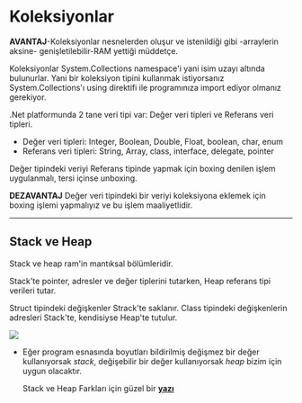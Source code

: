 # Koleksiyonlar 

**AVANTAJ**-Koleksiyonlar nesnelerden oluşur ve istenildiği gibi -arraylerin aksine- genişletilebilir-RAM yettiği müddetçe. 

Koleksiyonlar System.Collections namespace'i yani isim uzayı altında bulunurlar. Yani bir koleksiyon tipini kullanmak istiyorsanız System.Collections'ı using direktifi ile programınıza import ediyor olmanız gerekiyor.

.Net platformunda 2 tane veri tipi var: Değer veri tipleri ve Referans veri tipleri.

* Değer veri tipleri: Integer, Boolean, Double, Float, boolean, char, enum
* Referans veri tipleri: String, Array, class, interface, delegate, pointer

Değer tipindeki veriyi Referans tipinde yapmak için boxing denilen işlem uygulanmalı, tersi içinse unboxing. 

**DEZAVANTAJ** Değer veri tipindeki bir veriyi koleksiyona eklemek için boxing işlemi yapmalıyız ve bu işlem maaliyetlidir.



-----

## Stack ve Heap

Stack ve heap ram'in mantıksal bölümleridir.

Stack'te pointer, adresler ve değer tiplerini tutarken, Heap referans tipi verileri tutar.

Struct tipindeki değişkenler Strack'te saklanır. Class tipindeki değişkenlerin adresleri Stack'te, kendisiyse Heap'te tutulur.

![](https://i1.wp.com/gokhan-gokalp.com/wp-content/uploads/2014/07/heapstack.jpg?ssl=1)



* Eğer program esnasında boyutları bildirilmiş değişmez bir değer kullanıyorsak *stack*, değişebilir bir değer kullanıyorsak *heap* bizim için uygun olacaktır.

  Stack ve Heap Farkları için güzel bir [**yazı**](https://medium.com/yigit-xcodeproj/stack-ve-heap-arasindaki-fark-nedir-stack-vs-heap-c61e3d463dd7)

